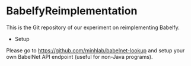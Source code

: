 # BabelfyReimplementation

This is the Git repository of our experiment on reimplementing Babelfy.

* Setup

Please go to https://github.com/minhlab/babelnet-lookup and setup your own BabelNet API endpoint (useful for non-Java programs).
